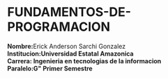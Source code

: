 # FUNDAMENTOS-DE-PROGRAMACION
<strong>Nombre:</strong>Erick Anderson Sarchi Gonzalez <br>
<strong>Institucion:</trong>Universidad Estatal Amazonica <br>
<strong>Carrera: </strong>Ingenieria en tecnologias de la informacion <br>
<strong>Paralelo:</strong>G" Primer Semestre

